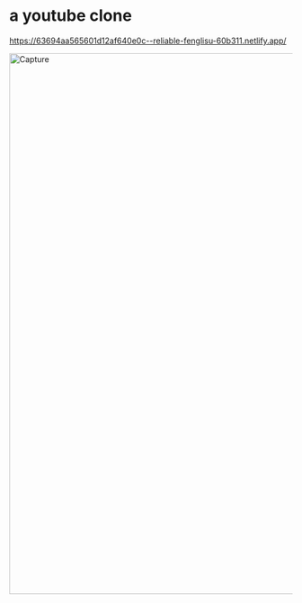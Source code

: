 # a youtube clone
https://63694aa565601d12af640e0c--reliable-fenglisu-60b311.netlify.app/

<img width="960" alt="Capture" src="https://user-images.githubusercontent.com/60324191/202223042-3b507f03-ecc5-45b2-ab3b-1bf9739a7d11.PNG">
